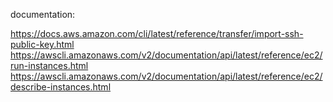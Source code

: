 documentation:

https://docs.aws.amazon.com/cli/latest/reference/transfer/import-ssh-public-key.html
https://awscli.amazonaws.com/v2/documentation/api/latest/reference/ec2/run-instances.html
https://awscli.amazonaws.com/v2/documentation/api/latest/reference/ec2/describe-instances.html
